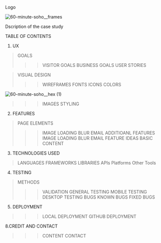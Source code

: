 Logo

![60-minute-soho__frames](https://github.com/AlexBishopCode/60-Minute-Soho/assets/171177957/0c091532-93c8-441b-af21-f75193e896ab)


Dscription of the case study

TABLE OF CONTENTS

1. UX

>GOALS
>>>VISITOR GOALS
>>>BUSINESS GOALS
>>>USER STORIES

>VISUAL DESIGN
>>>WIREFRAMES
>>>FONTS
>>>ICONS
>>>COLORS

![60-minute-soho__hex (1)](https://github.com/AlexBishopCode/60-Minute-Soho/assets/171177957/ea8d3315-84e4-4d5e-a85d-f33720c00582)

>>>IMAGES
>>>STYLING

2. FEATURES
>PAGE ELEMENTS
>>>IMAGE LOADING BLUR
>>>EMAIL
>ADDITIOANL FEATURES
>>>IMAGE LOADING BLUR
>>>EMAIL
>FEATURE IDEAS
>>>BASIC
>>>CONTENT

3. TECHNOLOGIES USED
>LANGUAGES
FRAMEWORKS
LIBRARIES
APIs
Platforms
Other Tools

4. TESTING
>METHODS
>>>VALIDATION
GENERAL TESTING
MOBILE TESTING
DESKTOP TESTING
>BUGS
>>>KNOWN BUGS
>>>FIXED BUGS

5. DEPLOYMENT
>>>LOCAL DEPLOYMENT
>>>GITHUB DEPLOYMENT

8.CREDIT AND CONTACT
>>>CONTENT
>>>CONTACT

